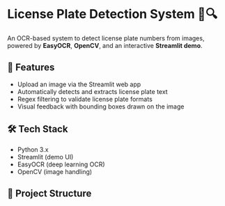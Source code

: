 # License Plate Detection System 🚗🔍

An OCR-based system to detect license plate numbers from images, powered by **EasyOCR**, **OpenCV**, and an interactive **Streamlit demo**.

## 📌 Features
- Upload an image via the Streamlit web app
- Automatically detects and extracts license plate text
- Regex filtering to validate license plate formats
- Visual feedback with bounding boxes drawn on the image

## 🛠️ Tech Stack
- Python 3.x
- Streamlit (demo UI)
- EasyOCR (deep learning OCR)
- OpenCV (image handling)

## 📂 Project Structure
